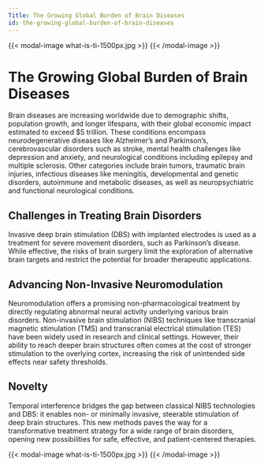 ```yaml
---
Title: The Growing Global Burden of Brain Diseases
id: the-growing-global-burden-of-brain-diseases
---
```


{{< modal-image what-is-ti-1500px.jpg >}} 
{{< /modal-image >}}

# The Growing Global Burden of Brain Diseases

Brain diseases are increasing worldwide due to demographic shifts, population growth, and longer lifespans, with their global economic impact estimated to exceed $5 trillion. These conditions encompass neurodegenerative diseases like Alzheimer’s and Parkinson’s, cerebrovascular disorders such as stroke, mental health challenges like depression and anxiety, and neurological conditions including epilepsy and multiple sclerosis. Other categories include brain tumors, traumatic brain injuries, infectious diseases like meningitis, developmental and genetic disorders, autoimmune and metabolic diseases, as well as neuropsychiatric and functional neurological conditions.

## Challenges in Treating Brain Disorders

Invasive deep brain stimulation (DBS) with implanted electrodes is used as a treatment for severe movement disorders, such as Parkinson’s disease. While effective, the risks of brain surgery limit the exploration of alternative brain targets and restrict the potential for broader therapeutic applications.

## Advancing Non-Invasive Neuromodulation

Neuromodulation offers a promising non-pharmacological treatment by directly regulating abnormal neural activity underlying various brain disorders. Non-invasive brain stimulation (NIBS) techniques like transcranial magnetic stimulation (TMS) and transcranial electrical stimulation (TES) have been widely used in research and clinical settings. However, their ability to reach deeper brain structures often comes at the cost of stronger stimulation to the overlying cortex, increasing the risk of unintended side effects near safety thresholds.

## Novelty 

Temporal interference bridges the gap between classical NIBS technologies and DBS: it enables non- or minimally invasive, steerable stimulation of deep brain structures. This new methods paves the way for a transformative treatment strategy for a wide range of brain disorders, opening new possibilities for safe, effective, and patient-centered therapies.

{{< modal-image what-is-ti-1500px.jpg >}} 
{{< /modal-image >}}
